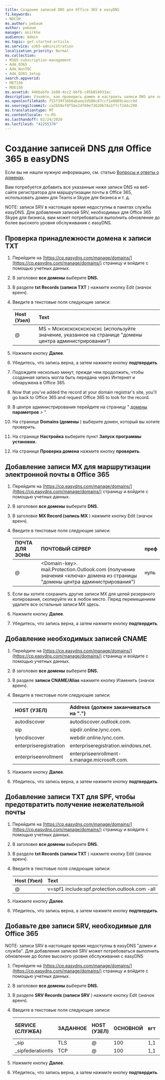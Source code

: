 ```yaml
---
title: Создание записей DNS для Office 365 в easyDNS
f1.keywords:
- NOCSH
ms.author: pebaum
author: pebaum
manager: mnirkhe
audience: Admin
ms.topic: get-started-article
ms.service: o365-administration
localization_priority: Normal
ms.collection:
- M365-subscription-management
- Adm_O365
- Adm_NonTOC
- Adm_O365_Setup
search.appverid:
- MET150
- MOE150
ms.assetid: 446babfe-2e08-4cc2-bbfb-c05b854933ac
description: Узнайте, как проверить домен и настроить записи DNS для электронной почты, Skype для бизнеса Online и других служб по адресу easyDNS для Office 365.
ms.openlocfilehash: f55f39f36b8abaee2d500c87ccf1e0089caecc9d
ms.sourcegitcommit: ca2b58ef8f5be24f09e73620b74a1ffcf2d4c290
ms.translationtype: MT
ms.contentlocale: ru-RU
ms.lasthandoff: 02/24/2020
ms.locfileid: "42255370"
---
```

# <a name="create-dns-records-at-easydns-for-office-365"></a>Создание записей DNS для Office 365 в easyDNS

Если вы не нашли нужную информацию, см. статью [Вопросы и ответы о доменах](../setup/domains-faq.md). 
  
Вам потребуется добавить все указанные ниже записи DNS на веб-сайте регистратора для маршрутизации почты в Office 365, использовать домен для Teams и Skype для бизнеса и т. д.
  
NOTE: записи SRV в настоящее время недоступны в пакетах службы easyDNS. Для добавления записей SRV, необходимых для Office 365 Skype для бизнеса, вам может потребоваться выполнить обновление до более высокого уровня обслуживания с easyDNS.
  
## <a name="verify-that-you-own-the-domain-with-a-txt-record"></a>Проверка принадлежности домена к записи TXT

1. Перейдите на [https://cp.easydns.com/manage/domains/](https://cp.easydns.com/manage/domains/) страницу и войдите с помощью учетных данных. 
    
2. В заголовке **все домены** выберите **DNS.**
    
3. В разделе **txt Records (записи TXT** ) нажмите кнопку Edit (значок вренч). 
    
4. Введите в текстовые поля следующие записи:
    
    |**Host (Узел)**|**Text**|
    |:-----|:-----|
    |@  <br/> |MS = Мскскскскскскскскс (используйте значение, указанное на странице "домены центра администрирования")  <br/> |
   
5. Нажмите кнопку **Далее**. 
    
6. Убедитесь, что запись верна, а затем нажмите кнопку **подтвердить**. 
    
7. Подождите несколько минут, прежде чем продолжить, чтобы созданная запись могла быть передана через Интернет и обнаружена в Office 365.
    
8. Now that you've added the record at your domain registrar's site, you'll go back to Office 365 and request Office 365 to look for the record.
    
9. В центре администрирования перейдите на страницу " <a href="https://go.microsoft.com/fwlink/p/?linkid=834818" target="_blank">домены</a> **параметров** \> ".
    
10. На странице **Domains (домены** ) выберите домен, который вы хотите проверить. 
    
11. На странице **Настройка** выберите пункт **Запуск программы установки.**
    
12. На странице **Проверка домена** нажмите кнопку **проверить**. 
    
## <a name="add-an-mx-record-to-route-email-to-office-365"></a>Добавление записи MX для маршрутизации электронной почты в Office 365

1. Перейдите на [https://cp.easydns.com/manage/domains/](https://cp.easydns.com/manage/domains/) страницу и войдите с помощью учетных данных. 
    
2. В заголовке **все домены** выберите **DNS.**
    
3. В заголовке **MX Record (запись MX** ) нажмите кнопку Edit (значок вренч). 
    
4. Введите в текстовые поля следующие записи:
    
    |**ПОЧТА ДЛЯ ЗОНЫ**|**ПОЧТОВЫЙ СЕРВЕР**|**преф**|
    |:-----|:-----|:-----|
    |@  <br/> |\<Domain-key\>. mail.Protection.Outlook.com (получение значения \<ключа\> домена из страницы "домены центра администрирования")  <br/> |нуль  <br/> |
   
2. Если вы хотите сохранить другие записи MX для целей резервного копирования, скопируйте их в любое место. Перед перемещением удалите все остальные записи MX здесь.
    
5. Нажмите кнопку **Далее**. 
    
6. Убедитесь, что запись верна, а затем нажмите кнопку **подтвердить**. 
    
## <a name="add-the-required-cname-records"></a>Добавление необходимых записей CNAME

1. Перейдите на [https://cp.easydns.com/manage/domains/](https://cp.easydns.com/manage/domains/) страницу и войдите с помощью учетных данных. 
    
2. В заголовке **все домены** выберите **DNS.**
    
3. В разделе **записи CNAME/Alias** нажмите кнопку Изменить (значок вренч). 
    
4. Введите в текстовые поля следующие записи:


    |**HOST (УЗЕЛ)**|**Address (должен заканчиваться на ".")**|
    |:-----|:-----|
    |autodiscover  <br/> |autodiscover.outlook.com.  <br/> |
    |sip  <br/> |sipdir.online.lync.com.  <br/> |
    |lyncdiscover  <br/> |webdir.online.lync.com.  <br/> |
    |enterpriseregistration  <br/> |enterpriseregistration.windows.net.  <br/> |
    |enterpriseenrollment  <br/> |enterpriseenrollment-s.manage.microsoft.com.  <br/> |
   
5. Нажмите кнопку **Далее**. 
    
6. Убедитесь, что запись верна, а затем нажмите кнопку **подтвердить**. 
    
## <a name="add-a-txt-record-for-spf-to-help-prevent-email-spam"></a>Добавление записи TXT для SPF, чтобы предотвратить получение нежелательной почты

1. Перейдите на [https://cp.easydns.com/manage/domains/](https://cp.easydns.com/manage/domains/) страницу и войдите с помощью учетных данных. 
    
2. В заголовке **все домены** выберите **DNS.**
    
3. В разделе **txt Records (записи TXT** ) нажмите кнопку Edit (значок вренч). 
    
4. Введите в текстовые поля следующие записи:
    
    |**Host (Узел)**|**Text**|
    |:-----|:-----|
    |@  <br/> |v=spf1 include:spf.protection.outlook.com -all  <br/> |
   
5. Нажмите кнопку **Далее**. 
    
6. Убедитесь, что запись верна, а затем нажмите кнопку **подтвердить**. 
    
## <a name="add-the-two-srv-records-that-are-required-for-office-365"></a>Добавьте две записи SRV, необходимые для Office 365

NOTE: записи SRV в настоящее время недоступны в easyDNS "домен и служба". Для добавления записей SRV может потребоваться выполнить обновление до более высокого уровня обслуживания с easyDNS 
  
1. Перейдите на [https://cp.easydns.com/manage/domains/](https://cp.easydns.com/manage/domains/) страницу и войдите с помощью учетных данных. 
    
2. В заголовке **все домены** выберите **DNS.**
    
3. В разделе **SRV Records (записи SRV** ) нажмите кнопку Edit (значок вренч). 
    
4. Введите в текстовые поля следующие записи:
    
    |**SERVICE (СЛУЖБА)**|**ЗАДАННОЕ**|**HOST (УЗЕЛ)**|**ОСНОВНОЙ**|**вгт**|**PORT (ПОРТ)**|**TARGET (должно оканчиваться на ".")**|**TTL (Срок жизни)**|
    |:-----|:-----|:-----|:-----|:-----|:-----|:-----|:-----|
    |_sip  <br/> |TLS  <br/> |@  <br/> |100  <br/> |1,1  <br/> |443  <br/> |sipdir.online.lync.com.  <br/> |1800  <br/> |
    |_sipfederationtls  <br/> |TCP  <br/> |@  <br/> |100  <br/> |1,1  <br/> |5061  <br/> |sipfed.online.lync.com.  <br/> |1800  <br/> |
   
5. Нажмите кнопку **Далее**. 
    
6. Убедитесь, что запись верна, а затем нажмите кнопку **подтвердить**. 
    

